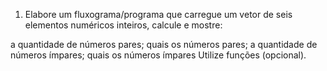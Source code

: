 1) Elabore um fluxograma/programa que carregue um vetor de seis elementos numéricos inteiros, calcule e mostre:

a quantidade de números pares;
quais os números pares;
a quantidade de números ímpares;
quais os números ímpares
Utilize funções (opcional).

